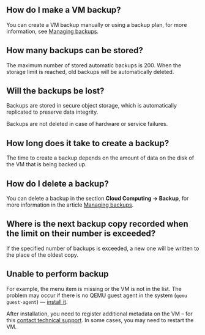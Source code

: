 ## How do I make a VM backup?

You can create a VM backup manually or using a backup plan, for more information, see [Managing backups](../../instructions/vm-backup/vm-backup-manage/).

## How many backups can be stored?

The maximum number of stored automatic backups is 200. When the storage limit is reached, old backups will be automatically deleted.

## Will the backups be lost?

Backups are stored in secure object storage, which is automatically replicated to preserve data integrity.

Backups are not deleted in case of hardware or service failures.

## How long does it take to create a backup?

The time to create a backup depends on the amount of data on the disk of the VM that is being backed up.

## How do I delete a backup?

You can delete a backup in the section **Cloud Computing → Backup**, for more information in the article [Managing backups](../../instructions/vm-backup/vm-backup-manage#deleting-backups).

## Where is the next backup copy recorded when the limit on their number is exceeded?

If the specified number of backups is exceeded, a new one will be written to the place of the oldest copy.

## Unable to perform backup

For example, the menu item is missing or the VM is not in the list. The problem may occur if there is no QEMU guest agent in the system (`qemu guest-agent`) — [install it](https://pve.proxmox.com/wiki/Qemu-guest-agent).

After installation, you need to register additional metadata on the VM – for this [contact technical support](/en/contacts). In some cases, you may need to restart the VM.
